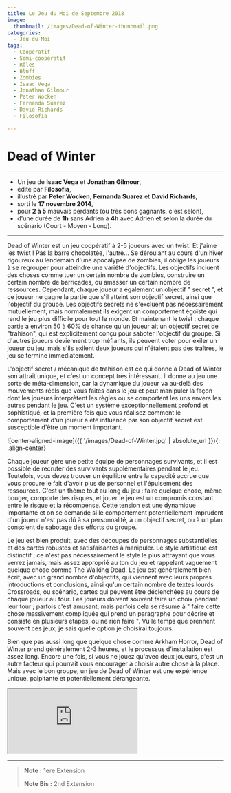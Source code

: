 ```yaml
---
title: Le Jeu du Moi de Septembre 2018
image: 
  thumbnail: /images/Dead-of-Winter-thunbmail.png
categories:
  - Jeu du Moi
tags:
  - Coopératif
  - Semi-coopératif
  - Rôles
  - Bluff
  - Zombies
  - Isaac Vega
  - Jonathan Gilmour
  -	Peter Wocken
  - Fernanda Suarez
  - David Richards
  - Filosofia

---
```


# Dead of Winter

---

- Un jeu de **Isaac Vega** et **Jonathan Gilmour**,
- édité par **Filosofia**,
- illustré par **Peter Wocken**, **Fernanda Suarez** et **David Richards**,
- sorti le **17 novembre 2014**,
- pour **2 à 5** mauvais perdants (ou très bons gagnants, c'est selon),
- d'une durée de **1h** sans Adrien à **4h** avec Adrien et selon la durée du scénario (Court - Moyen - Long). 

---

Dead of Winter est un jeu coopératif à 2-5 joueurs avec un twist. Et j'aime les twist ! Pas la barre chocolatée, l'autre... 
Se déroulant au cours d'un hiver rigoureux au lendemain d'une apocalypse de zombies, il oblige les joueurs à se regrouper pour atteindre une variété d'objectifs. Les objectifs incluent des choses comme tuer un certain nombre de zombies, construire un certain nombre de barricades, ou amasser un certain nombre de ressources. Cependant, chaque joueur a également un objectif " secret ", et ce joueur ne gagne la partie que s'il atteint son objectif secret, ainsi que l'objectif du groupe. Les objectifs secrets ne s'excluent pas nécessairement mutuellement, mais normalement ils exigent un comportement égoïste qui rend le jeu plus difficile pour tout le monde. 
Et maintenant le twist : chaque partie a environ 50 à 60% de chance qu'un joueur ait un objectif secret de "trahison", qui est explicitement conçu pour saboter l'objectif du groupe. Si d'autres joueurs deviennent trop méfiants, ils peuvent voter pour exiler un joueur du jeu, mais s'ils exilent deux joueurs qui n'étaient pas des traîtres, le jeu se termine immédiatement.

L'objectif secret / mécanique de trahison est ce qui donne à Dead of Winter son attrait unique, et c'est un concept très intéressant. Il donne au jeu une sorte de méta-dimension, car la dynamique du joueur va au-delà des mouvements réels que vous faites dans le jeu et peut manipuler la façon dont les joueurs interprètent les règles ou se comportent les uns envers les autres pendant le jeu. C'est un système exceptionnellement profond et sophistiqué, et la première fois que vous réalisez comment le comportement d'un joueur a été influencé par son objectif secret est susceptible d'être un moment important.

![center-aligned-image]({{ '/images/Dead-of-Winter.jpg' | absolute_url }}){: .align-center}

Chaque joueur gère une petite équipe de personnages survivants, et il est possible de recruter des survivants supplémentaires pendant le jeu. Toutefois, vous devez trouver un équilibre entre la capacité accrue que vous procure le fait d'avoir plus de personnel et l'épuisement des ressources. C'est un thème tout au long du jeu : faire quelque chose, même bouger, comporte des risques, et jouer le jeu est un compromis constant entre le risque et la récompense. Cette tension est une dynamique importante et on se demande si le comportement potentiellement imprudent d'un joueur n'est pas dû à sa personnalité, à un objectif secret, ou à un plan conscient de sabotage des efforts du groupe.


Le jeu est bien produit, avec des découpes de personnages substantielles et des cartes robustes et satisfaisantes à manipuler. Le style artistique est distinctif ; ce n'est pas nécessairement le style le plus attrayant que vous verrez jamais, mais assez approprié au ton du jeu et rappelant vaguement quelque chose comme The Walking Dead. Le jeu est généralement bien écrit, avec un grand nombre d'objectifs, qui viennent avec leurs propres introductions et conclusions, ainsi qu'un certain nombre de textes lourds Crossroads, ou scénario, cartes qui peuvent être déclenchées au cours de chaque joueur au tour. Les joueurs doivent souvent faire un choix pendant leur tour ; parfois c'est amusant, mais parfois cela se résume à " faire cette chose massivement compliquée qui prend un paragraphe pour décrire et consiste en plusieurs étapes, ou ne rien faire ". Vu le temps que prennent souvent ces jeux, je sais quelle option je choisirai toujours.

Bien que pas aussi long que quelque chose comme Arkham Horror, Dead of Winter prend généralement 2-3 heures, et le processus d'installation est assez long. Encore une fois, si vous ne jouez qu'avec deux joueurs, c'est un autre facteur qui pourrait vous encourager à choisir autre chose à la place. Mais avec le bon groupe, un jeu de Dead of Winter est une expérience unique, palpitante et potentiellement dérangeante.


<div class="responsive-embed responsive-embed-16by9">
  <iframe class="responsive-embed-item" src="https://www.youtube.com/embed/T6tJpM9W--Y"></iframe>
</div>

---

> **Note :** 1ere Extension 
> 
> **Note Bis :** 2nd Extension